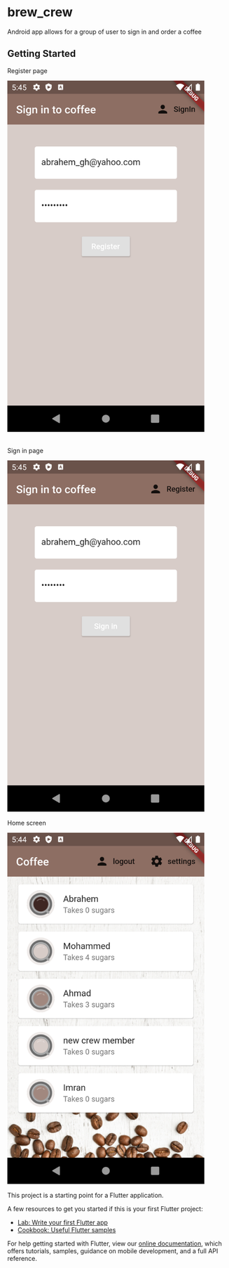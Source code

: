 # brew_crew

Android app allows for a group of user to sign in and order a coffee

## Getting Started
Register page
<p><img src='https://github.com/AbrahemGh1/Coffee/blob/master/screenshotImages/Screenshot_1597459535.png' width=450 height= 800></p>
<br>
Sign in page
<p><img src='https://github.com/AbrahemGh1/Coffee/blob/master/screenshotImages/Screenshot_1597459521.png' width=450 height= 800></p>


Home screen
<p><img src='https://github.com/AbrahemGh1/Coffee/blob/master/screenshotImages/Screenshot_1597459486.png' width=450 height= 800></p>

This project is a starting point for a Flutter application.

A few resources to get you started if this is your first Flutter project:

- [Lab: Write your first Flutter app](https://flutter.dev/docs/get-started/codelab)
- [Cookbook: Useful Flutter samples](https://flutter.dev/docs/cookbook)

For help getting started with Flutter, view our
[online documentation](https://flutter.dev/docs), which offers tutorials,
samples, guidance on mobile development, and a full API reference.
